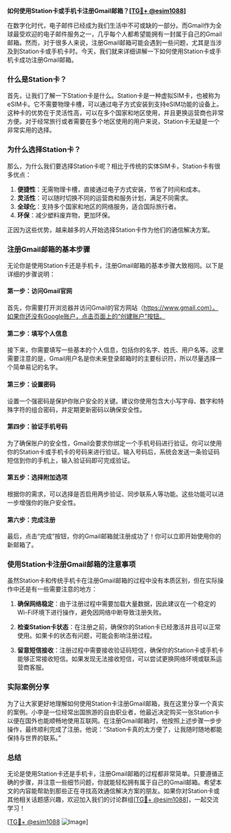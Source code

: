 **如何使用Station卡或手机卡注册Gmail邮箱？[[TG💪+ @esim1088](https://t.me/s/esim1088)]**

在数字化时代，电子邮件已经成为我们生活中不可或缺的一部分。而Gmail作为全球最受欢迎的电子邮件服务之一，几乎每个人都希望能拥有一封属于自己的Gmail邮箱。然而，对于很多人来说，注册Gmail邮箱可能会遇到一些问题，尤其是当涉及到Station卡或手机卡时。今天，我们就来详细讲解一下如何使用Station卡或手机卡成功注册Gmail邮箱。

### 什么是Station卡？

首先，让我们了解一下Station卡是什么。Station卡是一种虚拟SIM卡，也被称为eSIM卡。它不需要物理卡槽，可以通过电子方式安装到支持eSIM功能的设备上。这种卡的优势在于灵活性高，可以在多个国家和地区使用，并且更换运营商也非常方便。对于经常旅行或者需要在多个地区使用的用户来说，Station卡无疑是一个非常实用的选择。

### 为什么选择Station卡？

那么，为什么我们要选择Station卡呢？相比于传统的实体SIM卡，Station卡有很多优点：

1. **便捷性**：无需物理卡槽，直接通过电子方式安装，节省了时间和成本。
2. **灵活性**：可以随时切换不同的运营商和服务计划，满足不同需求。
3. **全球化**：支持多个国家和地区的网络服务，适合国际旅行者。
4. **环保**：减少塑料废弃物，更加环保。

正因为这些优势，越来越多的人开始选择Station卡作为他们的通信解决方案。

### 注册Gmail邮箱的基本步骤

无论你是使用Station卡还是手机卡，注册Gmail邮箱的基本步骤大致相同。以下是详细的步骤说明：

#### 第一步：访问Gmail官网

首先，你需要打开浏览器并访问Gmail的官方网站（https://www.gmail.com）。如果你还没有Google账户，点击页面上的“创建账户”按钮。

#### 第二步：填写个人信息

接下来，你需要填写一些基本的个人信息，包括你的名字、姓氏、用户名等。这里需要注意的是，Gmail用户名是你未来登录邮箱时的主要标识符，所以尽量选择一个简单易记的名字。

#### 第三步：设置密码

设置一个强密码是保护你账户安全的关键。建议你使用包含大小写字母、数字和特殊字符的组合密码，并定期更新密码以确保安全性。

#### 第四步：验证手机号码

为了确保账户的安全性，Gmail会要求你绑定一个手机号码进行验证。你可以使用你的Station卡或手机卡的号码来进行验证。输入号码后，系统会发送一条验证码短信到你的手机上，输入验证码即可完成验证。

#### 第五步：选择附加选项

根据你的需求，可以选择是否启用两步验证、同步联系人等功能。这些功能可以进一步增强你的账户安全性。

#### 第六步：完成注册

最后，点击“完成”按钮，你的Gmail邮箱就注册成功了！你可以立即开始使用你的新邮箱了。

### 使用Station卡注册Gmail邮箱的注意事项

虽然Station卡和传统手机卡在注册Gmail邮箱的过程中没有本质区别，但在实际操作中还是有一些需要注意的地方：

1. **确保网络稳定**：由于注册过程中需要加载大量数据，因此建议在一个稳定的Wi-Fi环境下进行操作，避免因网络中断导致注册失败。
   
2. **检查Station卡状态**：在注册之前，确保你的Station卡已经激活并且可以正常使用。如果卡的状态有问题，可能会影响注册过程。

3. **留意短信接收**：注册过程中需要接收验证码短信，确保你的Station卡或手机卡能够正常接收短信。如果发现无法接收短信，可以尝试更换网络环境或联系运营商客服。

### 实际案例分享

为了让大家更好地理解如何使用Station卡注册Gmail邮箱，我在这里分享一个真实的案例。小李是一位经常出国旅游的自由职业者，他最近决定购买一张Station卡以便在国外也能顺畅地使用互联网。在注册Gmail邮箱时，他按照上述步骤一步步操作，最终顺利完成了注册。他说：“Station卡真的太方便了，让我随时随地都能保持与世界的联系。”

### 总结

无论是使用Station卡还是手机卡，注册Gmail邮箱的过程都非常简单。只要遵循正确的步骤，并注意一些细节问题，你就能轻松拥有属于自己的Gmail邮箱。希望本文的内容能帮助到那些正在寻找高效通信解决方案的朋友。如果你对Station卡或其他相关话题感兴趣，欢迎加入我们的讨论群组[[TG💪+ @esim1088](https://t.me/s/esim1088)]，一起交流学习！

[[TG💪+ @esim1088](https://t.me/s/esim1088) ![Image](https://i.postimg.cc/4NQfJmqS/Snipaste-2025-05-13-00-14-12.png)]